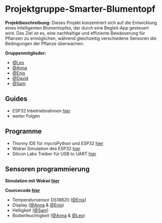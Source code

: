 # Projektgruppe-Smarter-Blumentopf

**Projektbeschreibung:** Dieses Projekt konzentriert sich auf die Entwicklung eines intelligenten Blumentopfes, der durch eine Begleit-App gesteuert wird. Das Ziel ist es, eine nachhaltige und effiziente Bewässerung für Pflanzen zu ermöglichen, während gleichzeitig verschiedene Sensoren die Bedingungen der Pflanze überwachen.

**Gruppenmitglieder:** 
- [@Leo](https://github.com/JJOmin)
- [@Anna](https://github.com/Discovery1701A)
- [@Enis](https://github.com/NisVison)
- [@David](https://github.com/DaveBue)
- [@Sam](https://github.com/hystics)
  
## Guides
- ESP32 Inbetriebnahmen [hier](https://github.com/JJOmin/Projektgruppe-Smarter-Blumentopf/tree/c79d338f0dc577e0411f519bfa427959de9283d4/Guides)
- weiter Folgen
  
## Programme
- Thonny IDE für mycroPython und ESP32 [hier](https://thonny.org/)
- Wokwi Simulation des ESP32 [hier](https://wokwi.com/projects/334090875207418452)
- Silicon Labs Treiber für USB to UART [hier](https://www.silabs.com/developers/usb-to-uart-bridge-vcp-drivers?tab=downloads)

## Sensoren programmierung
  **Simulation mit Wokwi [hier](https://github.com/JJOmin/Projektgruppe-Smarter-Blumentopf/tree/fa86ac6914044866652e3fb7bb85e3baa563d3ce/ESP32/Wokwi%20Simulation%20von%20Sensoren)**
  
  **Courcecode [hier](https://github.com/JJOmin/Projektgruppe-Smarter-Blumentopf/tree/fa86ac6914044866652e3fb7bb85e3baa563d3ce/ESP32/Wokwi%20Simulation%20von%20Sensoren)**
  - Temperatursensor DS18B20 ([@Enis](https://github.com/NisVison))
  - Display ([@Anna](https://github.com/Discovery1701A) & [@Enis](https://github.com/NisVison))
  - Helligkeit ([@Sam](https://github.com/hystics))
  - Bodenfeuchtigkeit ([@Anna](https://github.com/Discovery1701A) & [@Leo](https://github.com/JJOmin))






  



